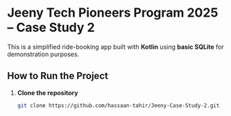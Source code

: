 #  Jeeny Tech Pioneers Program 2025 – Case Study 2
This is a simplified ride-booking app  built with **Kotlin** using **basic SQLite** for demonstration purposes.

##  How to Run the Project

1. **Clone the repository**
   ```bash
   git clone https://github.com/hassaan-tahir/Jeeny-Case-Study-2.git

